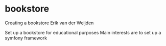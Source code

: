 # bookstore
Creating a bookstore
Erik van der Weijden

Set up a bookstore for educational purposes
Main interests are to set up a symfony framework
